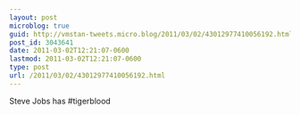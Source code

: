 ```yaml
---
layout: post
microblog: true
guid: http://vmstan-tweets.micro.blog/2011/03/02/43012977410056192.html
post_id: 3043641
date: 2011-03-02T12:21:07-0600
lastmod: 2011-03-02T12:21:07-0600
type: post
url: /2011/03/02/43012977410056192.html
---
```

Steve Jobs has #tigerblood
